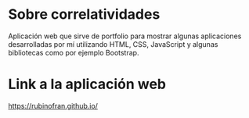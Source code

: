 # Sobre correlatividades
Aplicación web que sirve de portfolio para mostrar algunas aplicaciones desarrolladas por mí utilizando HTML, CSS, JavaScript y algunas bibliotecas como por ejemplo Bootstrap.

# Link a la aplicación web
https://rubinofran.github.io/
